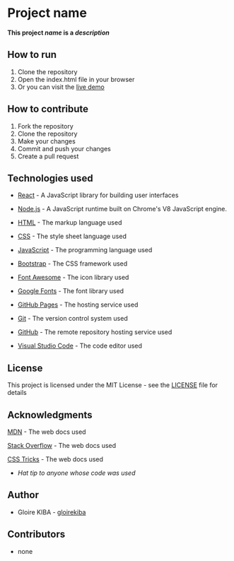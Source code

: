 # Project name

**This project *name* is a *description***

## How to run 

1. Clone the repository
2. Open the index.html file in your browser
3. Or you can visit the [live demo](https://example.com)

## How to contribute

1. Fork the repository
2. Clone the repository
3. Make your changes
4. Commit and push your changes
5. Create a pull request


## Technologies used
- [React](https://reactjs.org/) - A JavaScript library for building user interfaces
- [Node.js](https://nodejs.org/en/) - A JavaScript runtime built on Chrome's V8 JavaScript engine.
- [HTML](https://developer.mozilla.org/en-US/docs/Web/HTML) - The markup language used
- [CSS](https://developer.mozilla.org/en-US/docs/Web/CSS) - The style sheet language used
- [JavaScript](https://developer.mozilla.org/en-US/docs/Web/JavaScript) - The programming language used
- [Bootstrap](https://getbootstrap.com/) - The CSS framework used

- [Font Awesome](https://fontawesome.com/) - The icon library used

- [Google Fonts](https://fonts.google.com/) - The font library used

- [GitHub Pages](https://pages.github.com/) - The hosting service used
  
- [Git](https://git-scm.com/) - The version control system used

- [GitHub](https://github.com/) - The remote repository hosting service used

- [Visual Studio Code](https://code.visualstudio.com/) - The code editor used



## License

This project is licensed under the MIT License - see the [LICENSE](LICENSE) file for details

## Acknowledgments

[MDN](https://developer.mozilla.org/en-US/) - The web docs used

[Stack Overflow](https://stackoverflow.com/) - The web docs used

[CSS Tricks](https://css-tricks.com/) - The web docs used

- *Hat tip to anyone whose code was used*

## Author

* Gloire KIBA - [gloirekiba](https://github.com/gloirekiba)

## Contributors

* none


